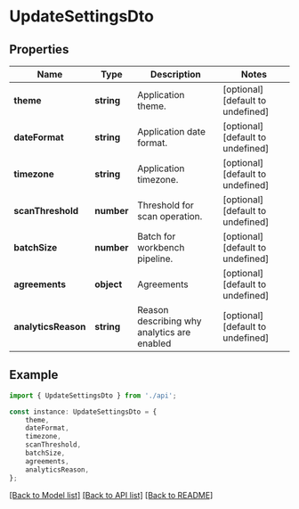 # UpdateSettingsDto


## Properties

Name | Type | Description | Notes
------------ | ------------- | ------------- | -------------
**theme** | **string** | Application theme. | [optional] [default to undefined]
**dateFormat** | **string** | Application date format. | [optional] [default to undefined]
**timezone** | **string** | Application timezone. | [optional] [default to undefined]
**scanThreshold** | **number** | Threshold for scan operation. | [optional] [default to undefined]
**batchSize** | **number** | Batch for workbench pipeline. | [optional] [default to undefined]
**agreements** | **object** | Agreements | [optional] [default to undefined]
**analyticsReason** | **string** | Reason describing why analytics are enabled | [optional] [default to undefined]

## Example

```typescript
import { UpdateSettingsDto } from './api';

const instance: UpdateSettingsDto = {
    theme,
    dateFormat,
    timezone,
    scanThreshold,
    batchSize,
    agreements,
    analyticsReason,
};
```

[[Back to Model list]](../README.md#documentation-for-models) [[Back to API list]](../README.md#documentation-for-api-endpoints) [[Back to README]](../README.md)
